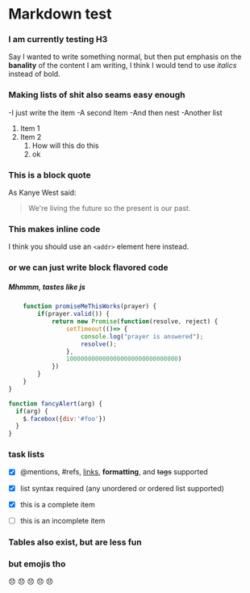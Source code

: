 # Markdown test

### I am currently testing H3

Say I wanted to write something normal, but then put emphasis on the **banality** of the content I am writing, I think I would tend to use *italics* instead of bold.

### Making lists of shit also seams easy enough

-I just write the item
-A second Item
	-And then nest
	-Another list

1. Item 1
1. Item 2
	1. How will this do this
	1. ok

### This is a block quote

As Kanye West said:

> We're living the future so
> the present is our past.

### This makes inline code

I think you should use an
`<addr>` element here instead.

### or we can just write block flavored code

##### Mhmmm, tastes like js

```javascript
	function promiseMeThisWorks(prayer) {
		if(prayer.valid()) {
			return new Promise(function(resolve, reject) {
				setTimeout(()=> {
					console.log("prayer is answered");
					resolve();
				},
				1000000000000000000000000000000)
			})
		}
	}
}
```

```javascript
function fancyAlert(arg) {
  if(arg) {
    $.facebox({div:'#foo'})
  }
}
``` 


### task lists

- [x] @mentions, #refs, [links](), **formatting**, and <del>tags</del> supported
- [x] list syntax required (any unordered or ordered list supported)
- [x] this is a complete item
- [ ] this is an incomplete item


### Tables also exist, but are less fun

### but emojis tho

:disappointed:
:disappointed:
:disappointed:
:disappointed:
:disappointed: